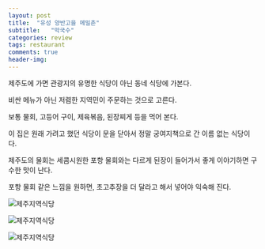 ```yaml
---
layout: post
title:  "유성 양반고을 메밀촌"
subtitle:   "막국수"
categories: review
tags: restaurant
comments: true
header-img: 
---
```


제주도에 가면 관광지의 유명한 식당이 아닌 동네 식당에 가본다. 

비싼 메뉴가 아닌 저렴한 지역민이 주문하는 것으로 고른다.

보통 물회, 고등어 구이, 제육볶음, 된장찌게 등을 먹어 본다. 

이 집은 원래 가려고 했던 식당이 문을 닫아서 정말 궁여지책으로 간 이름 없는 식당이다. 

제주도의 물회는 세콤시원한 포항 물회와는 다르게 된장이 들어가서 좋게 이야기하면 구수한 맛이 난다.

포항 물회 같은 느낌을 원하면, 초고추장을 더 달라고 해서 넣어야 익숙해 진다. 

 ![제주지역식당](https://youngsungson.github.io/assets/img/review/20140222-review-jeju-local1.jpeg)

 ![제주지역식당](https://youngsungson.github.io/assets/img/review/20140222-review-jeju-local2.jpeg)

 ![제주지역식당](https://youngsungson.github.io/assets/img/review/20140222-review-jeju-local3.jpeg)
 

 
 
 
 
